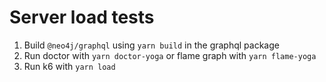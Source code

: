 # Server load tests

1. Build `@neo4j/graphql` using `yarn build` in the graphql package
2. Run doctor with `yarn doctor-yoga` or flame graph with `yarn flame-yoga`
3. Run k6 with `yarn load`
